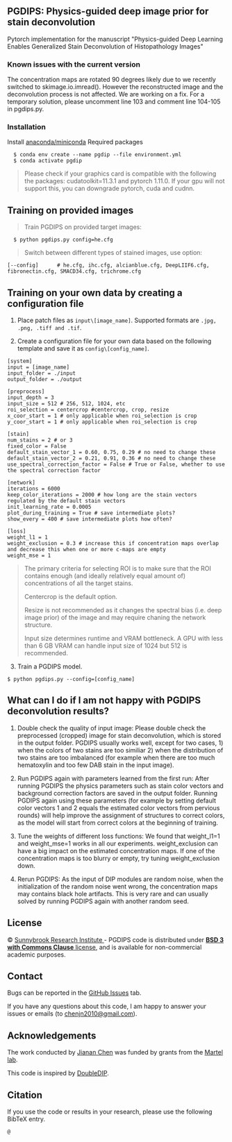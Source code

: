 ## PGDIPS: Physics-guided deep image prior for stain deconvolution

Pytorch implementation for the manuscript "Physics-guided Deep Learning Enables Generalized Stain Deconvolution of Histopathology Images"

### Known issues with the current version
The concentration maps are rotated 90 degrees likely due to we recently switched to skimage.io.imread(). However the reconstructed image and the deconvolution process is not affected. 
We are working on a fix. For a temporary solution, please uncomment line 103 and comment line 104-105 in pgdips.py.

### Installation

Install [anaconda/miniconda](https://docs.conda.io/en/latest/miniconda.html)
Required packages

```
  $ conda env create --name pgdip --file environment.yml
  $ conda activate pgdip
```

> Please check if your graphics card is compatible with the following the packages: cudatoolkit=11.3.1 and pytorch 1.11.0. If your gpu will not support this, you can downgrade pytorch, cuda and cudnn.

## Training on provided images

> Train PGDIPS on provided target images:

```
  $ python pgdips.py config=he.cfg
```

> Switch between different types of stained images, use option:

```
[--config]      # he.cfg, ihc.cfg, alcianblue.cfg, DeepLIIF6.cfg, fibronectin.cfg, SMACD34.cfg, trichrome.cfg
```

## Training on your own data by creating a configuration file

1. Place patch files as `input\[image_name]`. Supported formats are `.jpg, .png, .tiff and .tif`.

2. Create a configuration file for your own data based on the following template and save it as `config\[config_name]`.

```
[system]
input = [image_name]
input_folder = ./input
output_folder = ./output

[preprocess]
input_depth = 3 
input_size = 512 # 256, 512, 1024, etc
roi_selection = centercrop #centercrop, crop, resize
x_coor_start = 1 # only applicable when roi_selection is crop
y_coor_start = 1 # only applicable when roi_selection is crop

[stain]
num_stains = 2 # or 3 
fixed_color = False
default_stain_vector_1 = 0.60, 0.75, 0.29 # no need to change these
default_stain_vector_2 = 0.21, 0.91, 0.36 # no need to change these
use_spectral_correction_factor = False # True or False, whether to use the spectral correction factor

[network]
iterations = 6000
keep_color_iterations = 2000 # how long are the stain vectors regulated by the default stain vectors
init_learning_rate = 0.0005
plot_during_training = True # save intermediate plots?
show_every = 400 # save intermediate plots how often? 

[loss]
weight_l1 = 1
weight_exclusion = 0.3 # increase this if concentration maps overlap and decrease this when one or more c-maps are empty
weight_mse = 1
```

> The primary criteria for selecting ROI is to make sure that the ROI contains enough (and ideally relatively equal amount of) concentrations of all the target stains.
>
> Centercrop is the default option. 
>
> Resize is not recommended as it changes the spectral bias (i.e. deep image prior) of the image and may require chaning the network structure.
>
> Input size determines runtime and VRAM bottleneck. A GPU with less than 6 GB VRAM can handle input size of 1024 but 512 is recommended.

3. Train a PGDIPS model.

```
$ python pgdips.py --config=[config_name]
```

## What can I do if I am not happy with PGDIPS deconvolution results?
1. Double check the quality of input image: Please double check the preprocessed (cropped) image for stain deconvolution, which is stored in the output folder. PGDIPS usually works well, except for two cases, 1) when the colors of two stains are too similiar 2) when the distribution of two stains are too imbalanced (for example when there are too much hematoxylin and too few DAB stain in the input image).

2. Run PGDIPS again with parameters learned from the first run: After running PGDIPS the physics parameters such as stain color vectors and background correction factors are saved in the output folder. Running PGDIPS again using these parameters (for example by setting default color vectors 1 and 2 equals the estimated color vectors from pervious rounds) will help improve the assignment of structures to correct colors, as the model will start from correct colors at the beginning of training. 

3. Tune the weights of different loss functions: We found that weight_l1=1 and weight_mse=1 works in all our experiments. weight_exclusion can have a big impact on the estimated concentration maps. If one of the concentration maps is too blurry or empty, try tuning weight_exclusion down. 

4. Rerun PGDIPS: As the input of DIP modules are random noise, when the initialization of the random noise went wrong, the concentration maps may contains black hole artifacts. This is very rare and can usually solved by running PGDIPS again with another random seed. 


## License

© [Sunnybrook Research Institute ](https://sunnybrook.ca/research/) - PGDIPS code is distributed under [**BSD 3 with Commons Clause**  license](https://github.com/GJiananChen/PGDIPS/blob/master/LICENSE.md), and is available for non-commercial academic purposes.

## Contact

Bugs can be reported in the [GitHub Issues](https://github.com/GJiananChen/PGDIPS/issues) tab.

If you have any questions about this code, I am happy to answer your issues or emails (to [chenjn2010@gmail.com](mailto:chenjn2010@gmail.com)).

## Acknowledgements

The work conducted by [Jianan Chen](https://gjiananchen.github.io/) was funded by grants from the [Martel lab](https://github.com/martellab-sri).

This code is inspired by [DoubleDIP](https://github.com/yossigandelsman/DoubleDIP).

## Citation

If you use the code or results in your research, please use the following BibTeX entry.

```
@
```

## 
